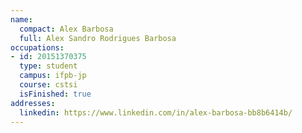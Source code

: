 ```yaml
---
name:
  compact: Alex Barbosa
  full: Alex Sandro Rodrigues Barbosa
occupations:
- id: 20151370375
  type: student
  campus: ifpb-jp
  course: cstsi
  isFinished: true
addresses:
  linkedin: https://www.linkedin.com/in/alex-barbosa-bb8b6414b/
---
```

